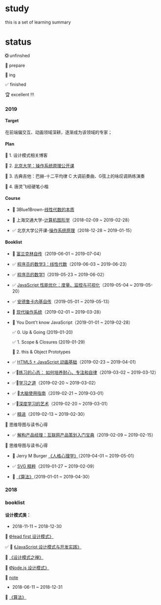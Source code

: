 # study
this is a set of learning summary

# status

❎ unfinshed

👀 prepare

👊 ing

✅ finished

🏆 excellent !!!

### 2019

#### Target

在前端偏交互、动画领域深耕，逐渐成为该领域的专家；

#### Plan

👊 1. 设计模式相关博客

👊 2. [北京大学：操作系统原理公开课](https://www.coursera.org/learn/os-pku/home/welcome)

👊 3. 古典吉他：巴赫-十二平均律 C 大调前奏曲、G弦上的咏叹调熟练演奏

👊 4. 唐灵飞经硬笔小楷

#### Course

- 👊 3Blue1Brown-[线性代数的本质](https://www.bilibili.com/video/av44855426)

- 👊 上海交通大学-[计算机图形学](https://www.bilibili.com/video/av15129423?from=search&seid=10593038503752801914)（2018-02-09 ~ 2019-02-28）

- ✅ 北京大学公开课-[操作系统原理](https://www.coursera.org/learn/os-pku)（2018-12-28 ~ 2019-01-15）

#### Booklist

- 👊 [富兰克林自传](https://book.douban.com/subject/1313181/)（2019-06-01 ~ 2019-07-04）

- ✅ [程序员的数学3：线性代数](https://book.douban.com/subject/26740548/)（2019-06-03 ~ 2019-06-23）

- ✅ [程序员的数学1](https://book.douban.com/subject/19949020/)（2019-05-23 ~ 2019-06-02）

- ✅ [JavaScript 性能优化：度量、监控与可视化](https://book.douban.com/subject/25854153/)（2019-05-04 ~ 2019-05-20）

- ✅ [安德鲁卡内基自传](https://book.douban.com/subject/25771241/)（2019-05-01 ~ 2019-05-13）

- 👀 [现代操作系统](https://book.douban.com/subject/1390650/)（2019-02-01 ~ 2019-03-28）

- 👊 You Dont't know JavaScript（2019-01-01 ~ 2019-02-28）

  ✅ 0. Up & Going (2019-01-20)

  ✅ 1. Scope & Closures (2019-01-29)
  
  👊 2. this & Object Prototypes

- ✅ [HTML5 + JavaScript 动画基础](https://book.douban.com/subject/24744218/)（2019-02-23 ~ 2019-04-01）

- ✅[练习的心态： 如何培养耐心、专注和自律](https://book.douban.com/subject/26911425/)（2019-03-02 ~ 2019-03-12）

- ✅[学习之道](https://book.douban.com/subject/26895988/)（2019-02-20 ~ 2019-03-02）

- ✅ [大脑使用指南](https://book.douban.com/subject/26876074/)（2019-02-21 ~ 2019-03-01）

- ✅[深度学习的艺术](https://book.douban.com/subject/26649850/)（2019-02-20 ~ 2019-03-01）

- ✅ [精进](https://book.douban.com/subject/26761696/)（2019-02-13 ~ 2019-02-30）

👀  思维导图与读书心得


- ✅ [解构产品经理：互联网产品策划入门宝典](https://book.douban.com/subject/27666340/)（2019-02-09 ~ 2019-02-15）

👊 思维导图与读书心得

- 👀 Jerry M Burger [《人格心理学》](https://book.douban.com/subject/4244803/)（2019-04-01 ~ 2019-05-01）

- ✅ [SVG 精粹](https://book.douban.com/subject/26640057/)（2019-01-27 ~ 2019-02-09）

- 👊 [《算法》](https://book.douban.com/subject/10432347/)（2019-01-01 ~ 2019-04-30）

### 2018

### booklist

#### 设计模式类：

- 2018-11-11 ~ 2018-12-30

👊 [《Head first 设计模式》](https://book.douban.com/subject/2243615/)

✅ 👊 [《JavaScript 设计模式与开发实践》](https://book.douban.com/subject/26382780/)

👊 [《设计模式之禅》](https://book.douban.com/subject/25843319/)

👊 [《Node.js 设计模式》](https://book.douban.com/subject/30159269/) 

👊 [note](./base/design_pattern/)

- 2018-06-11 ~ 2018-12-31

👊 [《算法》](https://book.douban.com/subject/10432347/)
